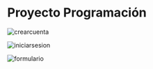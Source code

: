 # Proyecto Programación
![crearcuenta](https://user-images.githubusercontent.com/92419630/185851854-40fb24e4-85b4-478c-9a7f-112d0168610f.png)

![iniciarsesion](https://user-images.githubusercontent.com/92419630/185851914-94dfc5bd-3aec-4402-86ac-96c34d53845a.png)

![formulario](https://user-images.githubusercontent.com/92419630/185851940-d5128d21-9c0b-4d09-b9e8-96d445c3c5fd.png)
